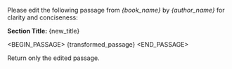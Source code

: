 Please edit the following passage from *{book_name}* by *{author_name}* for clarity and conciseness:

**Section Title:** {new_title}

<BEGIN_PASSAGE>
{transformed_passage}
<END_PASSAGE>

Return only the edited passage.